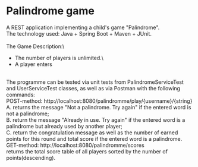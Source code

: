 # Palindrome game
A REST application implementing a child's game "Palindrome".\
The technology used: Java + Spring Boot + Maven + JUnit.\
\
The Game Description:\
* The number of players is unlimited.\
* A player enters 

\
The programme can be tested via unit tests from PalindromeServiceTest and UserServiceTest classes, as well as via Postman with the following commands:\
POST-method: http://localhost:8080/palindromme/play/{username}/{string}\
             A. returns the message "Not a palindrome. Try again" if the entered word is not a palindrome;\
             B. return the message "Already in use. Try again" if the entered word is a palindrome but already used by another player;\
             C. return the congratulation message as well as the number of earned points for this round and total score if the entered word is a palindrome.\
GET-method: http://localhost:8080/palindromme/scores\
            returns the total score table of all players sorted by the number of points(descending).
